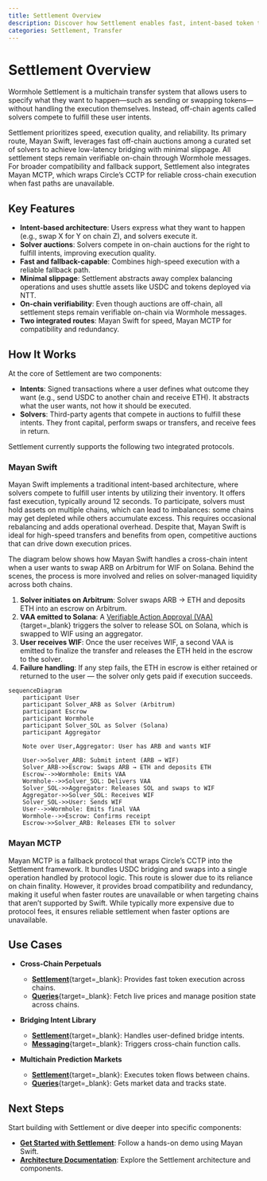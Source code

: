 ```yaml
---
title: Settlement Overview
description: Discover how Settlement enables fast, intent-based token transfers across chains using a unified system of solver auctions and integrated execution routes.
categories: Settlement, Transfer
---
```


# Settlement Overview 

Wormhole Settlement is a multichain transfer system that allows users to specify what they want to happen—such as sending or swapping tokens—without handling the execution themselves. Instead, off-chain agents called solvers compete to fulfill these user intents.

Settlement prioritizes speed, execution quality, and reliability. Its primary route, Mayan Swift, leverages fast off-chain auctions among a curated set of solvers to achieve low-latency bridging with minimal slippage. All settlement steps remain verifiable on-chain through Wormhole messages. For broader compatibility and fallback support, Settlement also integrates Mayan MCTP, which wraps Circle’s CCTP for reliable cross-chain execution when fast paths are unavailable.

## Key Features

- **Intent-based architecture**: Users express what they want to happen (e.g., swap X for Y on chain Z), and solvers execute it.
- **Solver auctions**: Solvers compete in on-chain auctions for the right to fulfill intents, improving execution quality.
- **Fast and fallback-capable**: Combines high-speed execution with a reliable fallback path.
- **Minimal slippage**: Settlement abstracts away complex balancing operations and uses shuttle assets like USDC and tokens deployed via NTT.
- **On-chain verifiability**: Even though auctions are off-chain, all settlement steps remain verifiable on-chain via Wormhole messages.
- **Two integrated routes**: Mayan Swift for speed, Mayan MCTP for compatibility and redundancy.

## How It Works

At the core of Settlement are two components:

- **Intents**: Signed transactions where a user defines what outcome they want (e.g., send USDC to another chain and receive ETH). It abstracts what the user wants, not how it should be executed.
- **Solvers**: Third-party agents that compete in auctions to fulfill these intents. They front capital, perform swaps or transfers, and receive fees in return.

Settlement currently supports the following two integrated protocols.

### Mayan Swift

Mayan Swift implements a traditional intent-based architecture, where solvers compete to fulfill user intents by utilizing their inventory. It offers fast execution, typically around 12 seconds. To participate, solvers must hold assets on multiple chains, which can lead to imbalances: some chains may get depleted while others accumulate excess. This requires occasional rebalancing and adds operational overhead. Despite that, Mayan Swift is ideal for high-speed transfers and benefits from open, competitive auctions that can drive down execution prices.

The diagram below shows how Mayan Swift handles a cross-chain intent when a user wants to swap ARB on Arbitrum for WIF on Solana. Behind the scenes, the process is more involved and relies on solver-managed liquidity across both chains.

1. **Solver initiates on Arbitrum**: Solver swaps ARB → ETH and deposits ETH into an escrow on Arbitrum.
2. **VAA emitted to Solana**: A [Verifiable Action Approval (VAA)](/docs/protocol/infrastructure/vaas/){target=\_blank} triggers the solver to release SOL on Solana, which is swapped to WIF using an aggregator.
3. **User receives WIF**: Once the user receives WIF, a second VAA is emitted to finalize the transfer and releases the ETH held in the escrow to the solver.
4. **Failure handling**: If any step fails, the ETH in escrow is either retained or returned to the user — the solver only gets paid if execution succeeds.

```mermaid
sequenceDiagram
    participant User
    participant Solver_ARB as Solver (Arbitrum)
    participant Escrow
    participant Wormhole
    participant Solver_SOL as Solver (Solana)
    participant Aggregator

    Note over User,Aggregator: User has ARB and wants WIF

    User->>Solver_ARB: Submit intent (ARB → WIF)
    Solver_ARB->>Escrow: Swaps ARB → ETH and deposits ETH
    Escrow-->>Wormhole: Emits VAA
    Wormhole-->>Solver_SOL: Delivers VAA
    Solver_SOL->>Aggregator: Releases SOL and swaps to WIF
    Aggregator->>Solver_SOL: Receives WIF
    Solver_SOL->>User: Sends WIF
    User-->>Wormhole: Emits final VAA
    Wormhole-->>Escrow: Confirms receipt
    Escrow->>Solver_ARB: Releases ETH to solver
```

### Mayan MCTP

Mayan MCTP is a fallback protocol that wraps Circle’s CCTP into the Settlement framework. It bundles USDC bridging and swaps into a single operation handled by protocol logic. This route is slower due to its reliance on chain finality. However, it provides broad compatibility and redundancy, making it useful when faster routes are unavailable or when targeting chains that aren’t supported by Swift. While typically more expensive due to protocol fees, it ensures reliable settlement when faster options are unavailable.

## Use Cases

- **Cross-Chain Perpetuals** 

    - [**Settlement**](/docs/products/settlement/get-started/){target=\_blank}: Provides fast token execution across chains.
    - [**Queries**](/docs/products/queries/overview/){target=\_blank}: Fetch live prices and manage position state across chains.

- **Bridging Intent Library**

    - [**Settlement**](/docs/products/settlement/get-started/){target=\_blank}: Handles user-defined bridge intents.
    - [**Messaging**](/docs/products/messaging/overview/){target=\_blank}: Triggers cross-chain function calls.

- **Multichain Prediction Markets**

    - [**Settlement**](/docs/products/settlement/get-started/){target=\_blank}: Executes token flows between chains.
    - [**Queries**](/docs/products/queries/overview/){target=\_blank}: Gets market data and tracks state.

## Next Steps

Start building with Settlement or dive deeper into specific components:

- **[Get Started with Settlement](/docs/products/settlement/get-started/)**: Follow a hands-on demo using Mayan Swift.
- **[Architecture Documentation](/docs/products/settlement/concepts/architecture/)**: Explore the Settlement architecture and components.
